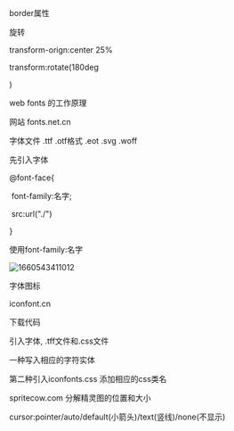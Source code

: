 border属性

旋转

transform-orign:center 25%

transform:rotate(180deg

)

web fonts   的工作原理

网站 fonts.net.cn

字体文件 .ttf .otf格式 .eot .svg .woff

先引入字体

@font-face{

​	font-family:名字;

​	src:url("./")

}

使用font-family:名字

![1660543411012](C:\Users\Administrator\AppData\Roaming\Typora\typora-user-images\1660543411012.png)





字体图标

iconfont.cn

下载代码

引入字体, .tff文件和.css文件

一种写入相应的字符实体

第二种引入iconfonts.css 添加相应的css类名

spritecow.com  分解精灵图的位置和大小



cursor:pointer/auto/default(小箭头)/text(竖线)/none(不显示)

